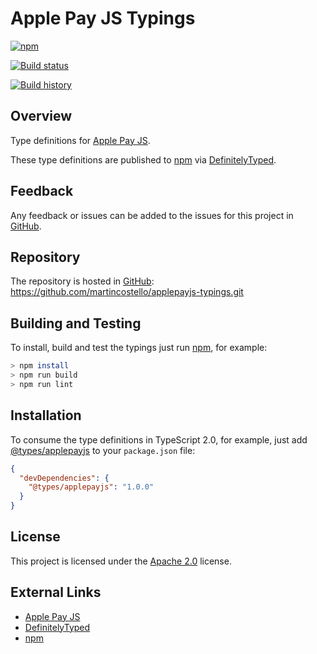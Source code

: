 # Apple Pay JS Typings

[![npm](https://img.shields.io/npm/v/@types/applepayjs.svg)](https://www.npmjs.com/package/@types/applepayjs)

[![Build status](https://travis-ci.org/martincostello/applepayjs-typings.svg?branch=master)](https://travis-ci.org/martincostello/applepayjs-typings)

[![Build history](https://buildstats.info/travisci/chart/martincostello/applepayjs-typings?branch=master&includeBuildsFromPullRequest=false)](https://travis-ci.org/martincostello/applepayjs-typings)

## Overview

Type definitions for [Apple Pay JS](https://developer.apple.com/reference/applepayjs/).

These type definitions are published to [npm](https://www.npmjs.com/package/@types/applepayjs) via [DefinitelyTyped](https://github.com/DefinitelyTyped/DefinitelyTyped/tree/master/types/applepayjs).

## Feedback

Any feedback or issues can be added to the issues for this project in [GitHub](https://github.com/martincostello/applepayjs-typings/issues).

## Repository

The repository is hosted in [GitHub](https://github.com/martincostello/applepayjs-typings): https://github.com/martincostello/applepayjs-typings.git

## Building and Testing

To install, build and test the typings just run [npm](https://www.npmjs.com/), for example:

```sh
> npm install
> npm run build
> npm run lint
```

## Installation

To consume the type definitions in TypeScript 2.0, for example, just add [@types/applepayjs](https://www.npmjs.com/package/@types/applepayjs) to your ```package.json``` file:

```json
{
  "devDependencies": {
    "@types/applepayjs": "1.0.0"
  }
}
```

## License

This project is licensed under the [Apache 2.0](http://www.apache.org/licenses/LICENSE-2.0.txt) license.

## External Links

  * [Apple Pay JS](https://developer.apple.com/reference/applepayjs)
  * [DefinitelyTyped](https://github.com/DefinitelyTyped/DefinitelyTyped/tree/master/types/applepayjs)
  * [npm](https://www.npmjs.com/package/@types/applepayjs)
